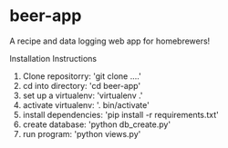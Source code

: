 beer-app
========

A recipe and data logging web app for homebrewers!

Installation Instructions
1. Clone repositorry: 'git clone ....'
2. cd into directory: 'cd beer-app'
3. set up a virtualenv: 'virtualenv .'
4. activate virtualenv: '. bin/activate'
5. install dependencies: 'pip install -r requirements.txt'
6. create database: 'python db_create.py'
7. run program: 'python views.py'

